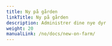 ```yaml
---
title: Ny på gården
linkTitle: Ny på gården
description: Administrer dine nye dyr
weight: 20
manualLink: /no/docs/new-on-farm/
---
```

<script>
  window.location.href = "/no/docs/new-on-farm/";
</script>
